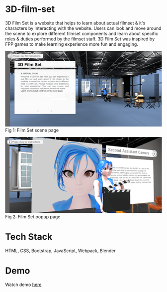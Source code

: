 # 3D-film-set

3D Film Set is a website that helps to learn about actual filmset & it's characters by interacting with the website. Users can look and move around the scene to explore different filmset components and learn about specific roles & duties performed by the filmset staff. 3D Film Set was inspired by FPP games to make learning experience more fun and engaging.

![Film Set scene page](./images/film-set-scene-page.png)
Fig 1: Film Set scene page

![Film Set popup page](./images/film-set-popup-page.png)
Fig 2: Film Set popup page

# Tech Stack

HTML, CSS, Bootstrap, JavaScript, Webpack, Blender

# Demo 

Watch demo [here](https://film-tour.web.app/)

